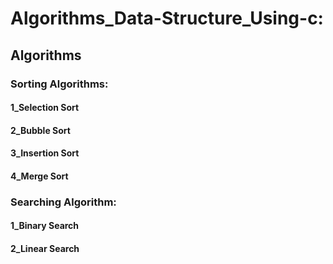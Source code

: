 # Algorithms_Data-Structure_Using-c:

## Algorithms

### Sorting Algorithms:

#### 1_Selection Sort 
#### 2_Bubble Sort
#### 3_Insertion Sort
#### 4_Merge Sort

### Searching Algorithm:

#### 1_Binary Search
#### 2_Linear Search
